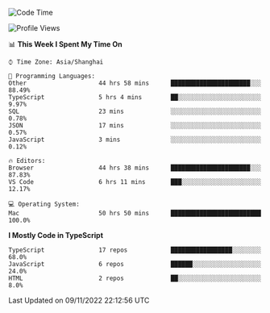 <!--START_SECTION:waka-->
![Code Time](http://img.shields.io/badge/Code%20Time-3%2C160%20hrs%206%20mins-blue)

![Profile Views](http://img.shields.io/badge/Profile%20Views-0-blue)

📊 **This Week I Spent My Time On** 

```text
⌚︎ Time Zone: Asia/Shanghai

💬 Programming Languages: 
Other                    44 hrs 58 mins      ██████████████████████░░░   88.49% 
TypeScript               5 hrs 4 mins        ██░░░░░░░░░░░░░░░░░░░░░░░   9.97% 
SQL                      23 mins             ░░░░░░░░░░░░░░░░░░░░░░░░░   0.78% 
JSON                     17 mins             ░░░░░░░░░░░░░░░░░░░░░░░░░   0.57% 
JavaScript               3 mins              ░░░░░░░░░░░░░░░░░░░░░░░░░   0.12%

🔥 Editors: 
Browser                  44 hrs 38 mins      ██████████████████████░░░   87.83% 
VS Code                  6 hrs 11 mins       ███░░░░░░░░░░░░░░░░░░░░░░   12.17%

💻 Operating System: 
Mac                      50 hrs 50 mins      █████████████████████████   100.0%

```

**I Mostly Code in TypeScript** 

```text
TypeScript               17 repos            █████████████████░░░░░░░░   68.0% 
JavaScript               6 repos             ██████░░░░░░░░░░░░░░░░░░░   24.0% 
HTML                     2 repos             ██░░░░░░░░░░░░░░░░░░░░░░░   8.0%

```



 Last Updated on 09/11/2022 22:12:56 UTC
<!--END_SECTION:waka-->
